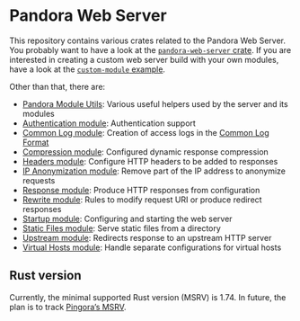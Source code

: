 # Pandora Web Server

This repository contains various crates related to the Pandora Web Server. You probably want to
have a look at the [`pandora-web-server` crate](../../tree/main/pandora-web-server). If you are
interested in creating a custom web server build with your own modules, have a look at the
[`custom-module` example](../../tree/main/examples/custom-module).

Other than that, there are:

* [Pandora Module Utils](../../tree/main/pandora-module-utils): Various useful helpers used by the
  server and its modules
* [Authentication module](../../tree/main/auth-module): Authentication support
* [Common Log module](../../tree/main/common-log-module): Creation of access logs in the [Common
  Log Format](https://en.wikipedia.org/wiki/Common_Log_Format)
* [Compression module](../../tree/main/compression-module): Configured dynamic response compression
* [Headers module](../../tree/main/headers-module): Configure HTTP headers to be added to responses
* [IP Anonymization module](../../tree/main/ip-anonymization-module): Remove part of the IP address
  to anonymize requests
* [Response module](../../tree/main/response-module): Produce HTTP responses from configuration
* [Rewrite module](../../tree/main/rewrite-module): Rules to modify request URI or produce
  redirect responses
* [Startup module](../../tree/main/static-files-module): Configuring and starting the web server
* [Static Files module](../../tree/main/static-files-module): Serve static files from a directory
* [Upstream module](../../tree/main/upstream-module): Redirects response to an upstream HTTP server
* [Virtual Hosts module](../../tree/main/virtual-hosts-module): Handle separate configurations for
  virtual hosts

## Rust version

Currently, the minimal supported Rust version (MSRV) is 1.74. In future, the plan is to track
[Pingora’s MSRV](https://github.com/cloudflare/pingora/?tab=readme-ov-file#rust-version).
